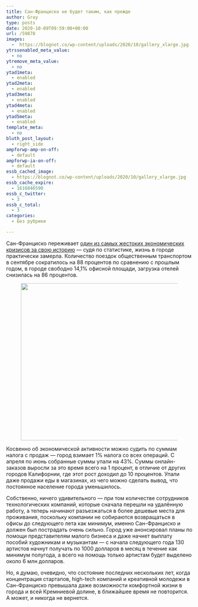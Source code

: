 ```yaml
---
title: Сан-Франциско не будет таким, как прежде
author: Gray
type: posts
date: 2020-10-09T09:59:00+00:00
url: /59878
images:
  -  https://blognot.co/wp-content/uploads/2020/10/gallery_xlarge.jpg
ytrssenabled_meta_value:
  - no
ytremove_meta_value:
  - no
ytad1meta:
  - enabled
ytad2meta:
  - enabled
ytad3meta:
  - enabled
ytad4meta:
  - enabled
ytad5meta:
  - enabled
template_meta:
  - no
bluth_post_layout:
  - right_side
ampforwp-amp-on-off:
  - default
ampforwp-ia-on-off:
  - default
essb_cached_image:
  - https://blognot.co/wp-content/uploads/2020/10/gallery_xlarge.jpg
essb_cache_expire:
  - 1616846590
essb_c_twitter:
  - 3
essb_c_total:
  - 3
categories:
  - Без рубрики

---
```








Сан-Франциско переживает <a href="https://www.sfchronicle.com/business/article/S-F-is-facing-its-worst-fiscal-crisis-in-15632261.php" target="_blank" rel="noreferrer noopener nofollow" title="https://www.sfchronicle.com/business/article/S-F-is-facing-its-worst-fiscal-crisis-in-15632261.php">один из самых жестоких экономических кризисов за свою историю</a> —&nbsp;судя по статистике, жизнь в городе практически замерла. Количество поездок общественным транспортом в сентябре сократилось на 88 процентов по сравнению с прошлым годом, в городе свободно 14,1% офисной площади, загрузка отелей снизилась на 86 процентов.<figure class="wp-block-image size-large">

<img data-attachment-id="59879" data-permalink="https://blognot.co/59878/640x0" data-orig-file="https://i0.wp.com/blognot.co/wp-content/uploads/2020/10/640x0.jpg?fit=640%2C424&ssl=1" data-orig-size="640,424" data-comments-opened="1" data-image-meta="{&quot;aperture&quot;:&quot;0&quot;,&quot;credit&quot;:&quot;&quot;,&quot;camera&quot;:&quot;&quot;,&quot;caption&quot;:&quot;&quot;,&quot;created_timestamp&quot;:&quot;0&quot;,&quot;copyright&quot;:&quot;&quot;,&quot;focal_length&quot;:&quot;0&quot;,&quot;iso&quot;:&quot;0&quot;,&quot;shutter_speed&quot;:&quot;0&quot;,&quot;title&quot;:&quot;&quot;,&quot;orientation&quot;:&quot;0&quot;}" data-image-title="640&#215;0" data-image-description="" data-medium-file="https://i0.wp.com/blognot.co/wp-content/uploads/2020/10/640x0.jpg?fit=300%2C199&ssl=1" data-large-file="https://i0.wp.com/blognot.co/wp-content/uploads/2020/10/640x0.jpg?fit=640%2C424&ssl=1" width="640" height="424" src="https://i0.wp.com/blognot.co/wp-content/uploads/2020/10/640x0.jpg?resize=640%2C424&#038;ssl=1" alt="" class="wp-image-59879" srcset="https://i0.wp.com/blognot.co/wp-content/uploads/2020/10/640x0.jpg?w=640&ssl=1 640w, https://i0.wp.com/blognot.co/wp-content/uploads/2020/10/640x0.jpg?resize=300%2C199&ssl=1 300w" sizes="(max-width: 640px) 100vw, 640px" data-recalc-dims="1" /> </figure> 

Косвенно об экономической активности можно судить по суммам налога с продаж — город взимает 1% налога со всех операций. С апреля по июнь собранные суммы упали на 43%. Суммы онлайн-заказов выросли за это время всего на 1 процент, в отличие от других городов Калифорнии, где этот рост доходил до 10 процентов. Упали даже продажи еды в магазинах, из чего можно сделать вывод, что постоянное население города уменьшилось.

Собственно, ничего удивительного — при том количестве сотрудников технологических компаний, которые сначала перешли на удалённую работу, а теперь начинают разъезжаться в более дешевые места для проживания, поскольку компании не собираются возвращаться в офисы до следующего лета как минимум, именно Сан-Франциско и должен был пострадать очень сильно. Город уже анонсировал планы по помощи представителям малого бизнеса и даже начнет выплату пособий художникам и музыкантам — с начала следующего года 130 артистов начнут получать по 1000 долларов в месяц в течение как минимум полугода, а всего на помощь только артистам будет выделено около 6 млн долларов.

Но, я думаю, очевидно, что состояние последних нескольких лет, когда концентрация стартапов, high-tech компаний и креативной молодежи в Сан-Франциско превышала даже возможности комфортной жизни в города и всей Кремниевой долине, в ближайшее время не повторится. А может, и никогда не вернется.
